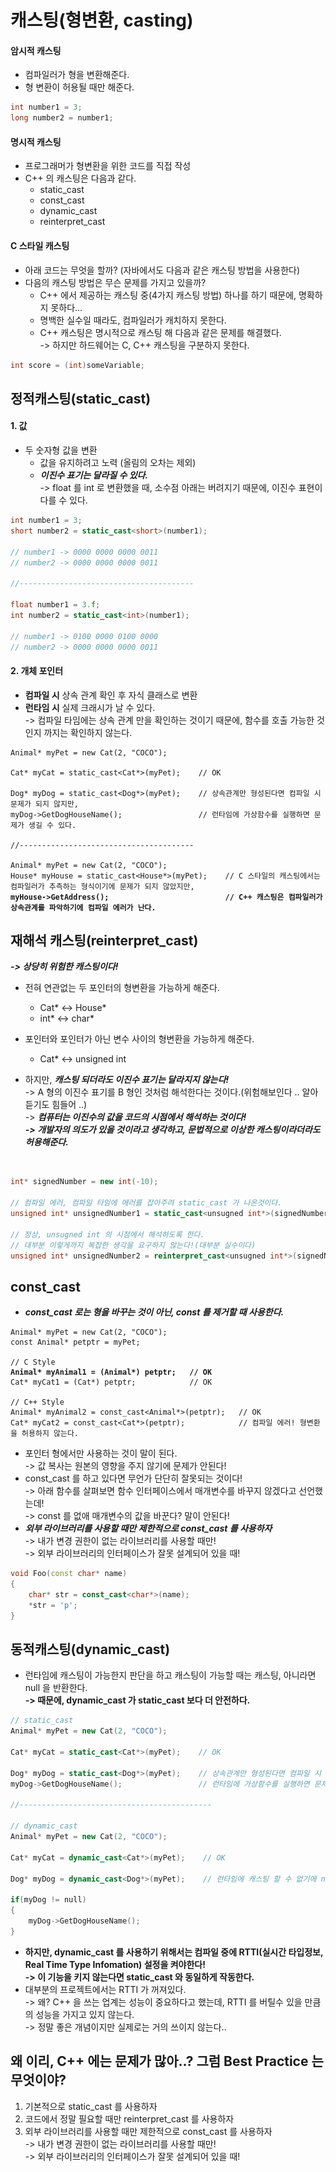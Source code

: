 # 캐스팅(형변환, casting)

#### 암시적 캐스팅

* 컴파일러가 형을 변환해준다.
* 형 변환이 허용될 때만 해준다.

```cpp
int number1 = 3;
long number2 = number1;
```

#### 명시적 캐스팅

* 프로그래머가 형변환을 위한 코드를 직접 작성
* C++ 의 캐스팅은 다음과 같다.
  * static\_cast
  * const\_cast
  * dynamic\_cast
  * reinterpret\_cast

#### C 스타일 캐스팅

* 아래 코드는 무엇을 할까? (자바에서도 다음과 같은 캐스팅 방법을 사용한다)
* 다음의 캐스팅 방법은 무슨 문제를 가지고 있을까?
  * C++ 에서 제공하는 캐스팅 중(4가지 캐스팅 방법) 하나를 하기 때문에, 명확하지 못하다...
  * 명백한 실수일 때라도, 컴파일러가 캐치하지 못한다.
  * C++ 캐스팅은 명시적으로 캐스팅 해 다음과 같은 문제를 해결했다.\
    \-> 하지만 하드웨어는 C, C++ 캐스팅을 구분하지 못한다.

```cpp
int score = (int)someVariable;
```

## 정적캐스팅(static\_cast)

#### 1. 값

* 두 숫자형 값을 변환
  * 값을 유지하려고 노력 (올림의 오차는 제외)
  * _**이진수 표기는 달라질 수 있다.**_\
    \-> float 를 int 로 변환했을 때, 소수점 아래는 버려지기 때문에, 이진수 표현이 다를 수 있다.

```cpp
int number1 = 3;
short number2 = static_cast<short>(number1);

// number1 -> 0000 0000 0000 0011
// number2 -> 0000 0000 0000 0011

//---------------------------------------

float number1 = 3.f;
int number2 = static_cast<int>(number1);

// number1 -> 0100 0000 0100 0000
// number2 -> 0000 0000 0000 0011
```

#### 2. 개체 포인터

* **컴파일 시** 상속 관계 확인 후 자식 클래스로 변환
* **런타임 시** 실제 크래시가 날 수 있다.\
  \-> 컴파일 타임에는 상속 관계 만을 확인하는 것이기 때문에, 함수를 호출 가능한 것인지 까지는 확인하지 않는다.

<pre class="language-cpp"><code class="lang-cpp">Animal* myPet = new Cat(2, "COCO");

Cat* myCat = static_cast&#x3C;Cat*>(myPet);    // OK

Dog* myDog = static_cast&#x3C;Dog*>(myPet);    // 상속관계만 형성된다면 컴파일 시 문제가 되지 않지만,
myDog->GetDogHouseName();                 // 런타임에 가상함수를 실행하면 문제가 생길 수 있다.

//---------------------------------------

Animal* myPet = new Cat(2, "COCO");
House* myHouse = static_cast&#x3C;House*>(myPet);    // C 스타일의 캐스팅에서는 컴파일러가 추측하는 형식이기에 문제가 되지 않았지만,
<strong>myHouse->GetAddress();                          // C++ 캐스팅은 컴파일러가 상속관계를 파악하기에 컴파일 에러가 난다.
</strong></code></pre>

## 재해석 캐스팅(reinterpret\_cast)

_**-> 상당히 위험한 캐스팅이다!**_

* 전혀 연관없는 두 포인터의 형변환을 가능하게 해준다.
  * Cat\* ↔️ House\*
  * int\* ↔️ char\*
* 포인터와 포인터가 아닌 변수 사이의 형변환을 가능하게 해준다.
  * Cat\* ↔️ unsigned int
*   하지만, _**캐스팅 되더라도 이진수 표기는 달라지지 않는다!**_\
    \-> A 형의 이진수 표기를 B 형인 것처럼 해석한다는 것이다.(위험해보인다 .. 알아듣기도 힘들어 ..)\
    \-> _**컴퓨터는 이진수의 값을 코드의 시점에서 해석하는 것이다!**_\
    _**-> 개발자의 의도가 있을 것이라고 생각하고, 문법적으로 이상한 캐스팅이라더라도 허용해준다.**_&#x20;

    <figure><img src="../../.gitbook/assets/스크린샷 2023-11-18 15.56.54.png" alt=""><figcaption></figcaption></figure>

```cpp
int* signedNumber = new int(-10);

// 컴파일 에러, 컴파일 타임에 에러를 잡아주려 static_cast 가 나온것이다.
unsigned int* unsignedNumber1 = static_cast<unsugned int*>(signedNumber);

// 정상, unsugned int 의 시점에서 해석하도록 한다.
// 대부분 이렇게까지 복잡한 생각을 요구하지 않는다!(대부분 실수이다)        
unsigned int* unsignedNumber2 = reinterpret_cast<unsugned int*>(signedNumber);
```

## const\_cast

* _**const\_cast 로는 형을 바꾸는 것이 아닌, const 를 제거할 때 사용한다.**_

<pre class="language-cpp"><code class="lang-cpp">Animal* myPet = new Cat(2, "COCO");
const Animal* petptr = myPet;

// C Style
<strong>Animal* myAnimal1 = (Animal*) petptr;   // OK
</strong>Cat* myCat1 = (Cat*) petptr;            // OK

// C++ Style
Animal* myAnimal2 = const_cast&#x3C;Animal*>(petptr);   // OK
Cat* myCat2 = const_cast&#x3C;Cat*>(petptr);            // 컴파일 에러! 형변환을 허용하지 않는다. 
</code></pre>

* 포인터 형에서만 사용하는 것이 말이 된다.\
  \-> 값 복사는 원본의 영향을 주지 않기에 문제가 안된다!
* const\_cast 를 하고 있다면 무언가 단단히 잘못되는 것이다!\
  \-> 아래 함수를 살펴보면 함수 인터페이스에서 매개변수를 바꾸지 않겠다고 선언했는데!\
  \-> const 를 없애 매개변수의 값을 바꾼다? 말이 안된다!
* _**외부 라이브러리를 사용할 때만 제한적으로 const\_cast 를 사용하자**_\
  \-> 내가 변경 권한이 없는 라이브러리를 사용할 때만!\
  \-> 외부 라이브러리의 인터페이스가 잘못 설계되어 있을 때!

```cpp
void Foo(const char* name)
{
    char* str = const_cast<char*>(name);
    *str = 'p';
}
```

## 동적캐스팅(dynamic\_cast)

* 런타임에 캐스팅이 가능한지 판단을 하고 캐스팅이 가능할 때는 캐스팅, 아니라면 null 을 반환한다.\
  **-> 때문에, dynamic\_cast 가 static\_cast 보다 더 안전하다.**

```cpp
// static_cast
Animal* myPet = new Cat(2, "COCO");

Cat* myCat = static_cast<Cat*>(myPet);    // OK

Dog* myDog = static_cast<Dog*>(myPet);    // 상속관계만 형성된다면 컴파일 시 문제가 되지 않지만,
myDog->GetDogHouseName();                 // 런타임에 가상함수를 실행하면 문제가 생길 수 있다.

//-------------------------------------------

// dynamic_cast
Animal* myPet = new Cat(2, "COCO");

Cat* myCat = dynamic_cast<Cat*>(myPet);    // OK

Dog* myDog = dynamic_cast<Dog*>(myPet);    // 런타임에 캐스팅 할 수 없기에 null 을 반환한다.

if(myDog != null)
{
    myDog->GetDogHouseName();              
}
```

* **하지만, dynamic\_cast 를 사용하기 위해서는 컴파일 중에 RTTI(실시간 타입정보, Real Time Type Infomation) 설정을 켜야한다!**\
  **-> 이 기능을 키지 않는다면 static\_cast 와 동일하게 작동한다.**
* 대부분의 프로젝트에서는 RTTI 가 꺼져있다.\
  \-> 왜? C++ 을 쓰는 업계는 성능이 중요하다고 했는데, RTTI 를 버틸수 있을 만큼의 성능을 가지고 있지 않는다.\
  \-> 정말 좋은 개념이지만 실제로는 거의 쓰이지 않는다..

## 왜 이리, C++ 에는 문제가 많아..? 그럼 Best Practice 는 무엇이야?

1. 기본적으로 static\_cast 를 사용하자
2. 코드에서 정말 필요할 때만 reinterpret\_cast 를 사용하자
3. 외부 라이브러리를 사용할 때만 제한적으로 const\_cast 를 사용하자\
   \-> 내가 변경 권한이 없는 라이브러리를 사용할 때만!\
   \-> 외부 라이브러리의 인터페이스가 잘못 설계되어 있을 때!
